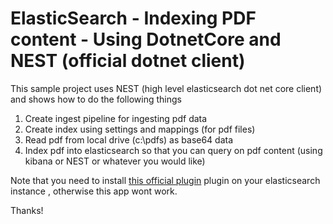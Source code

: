 # ElasticSearch - Indexing PDF content - Using DotnetCore and NEST (official dotnet client)

This sample project uses NEST (high level elasticsearch dot net core client) and shows how to do the following things

1. Create ingest pipeline for ingesting pdf data
2. Create index using settings and mappings (for pdf files)
2. Read pdf from local drive (c:\pdfs) as base64 data
3. Index pdf into elasticsearch so that you can query on pdf content (using kibana or NEST or whatever you would like)

Note that you need to install  [this official plugin]( https://www.elastic.co/guide/en/elasticsearch/plugins/current/ingest-attachment.html)
plugin on your elasticsearch instance , otherwise this app wont work.

Thanks!
